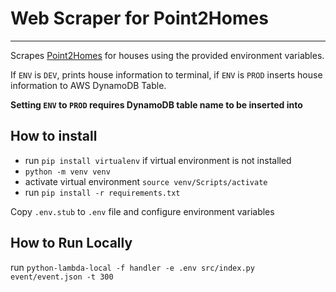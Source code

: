 # Web Scraper for Point2Homes

---

Scrapes [Point2Homes](https://www.point2homes.com/) for houses using the provided environment variables.

If `ENV` is `DEV`, prints house information to terminal, if `ENV` is `PROD` inserts house information to AWS DynamoDB Table.

**Setting `ENV` to `PROD` requires DynamoDB table name to be inserted into**

## How to install

- run `pip install virtualenv` if virtual environment is not installed
- `python -m venv venv`
- activate virtual environment `source venv/Scripts/activate`
- run `pip install -r requirements.txt`

Copy `.env.stub` to `.env` file and configure environment variables

## How to Run Locally

run `python-lambda-local -f handler -e .env src/index.py event/event.json -t 300`
